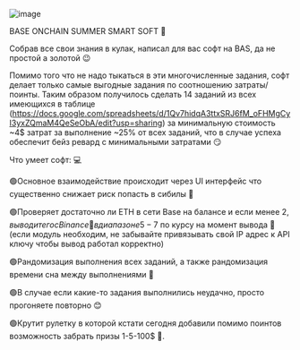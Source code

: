 ![image](https://github.com/user-attachments/assets/8e7d5060-bd84-4436-ae21-5cad4673cd34)


BASE ONCHAIN SUMMER SMART SOFT 💪

Собрав все свои знания в кулак, написал для вас софт на BAS, да не простой а золотой 😉

Помимо того что не надо тыкаться в эти многочисленные задания, софт делает только самые выгодные задания по соотношению затраты/поинты. Таким образом получилось сделать 14 заданий из всех имеющихся в таблице (https://docs.google.com/spreadsheets/d/1Qv7hidqA3ttxSRJ6fM_oFHMgCyI3yxZQmaM4QeSeObA/edit?usp=sharing) за минимальную стоимость ~4$ затрат за выполнение ~25% от всех заданий, что в случае успеха обеспечит бейз ревард с минимальными затратами 😏

Что умеет софт: 💻

🟢Основное взаимодействие происходит через UI интерфейс что существенно снижает риск попасть в сибилы 🧠

🟢Проверяет достаточно ли ETH в сети Base на балансе и если менее 2$, выводит его с Binance 🔸в диапазоне 5-7$ по курсу на момент вывода 💸 (если модуль необходим, не забывайте привязывать свой IP адрес к API ключу чтобы вывод работал корректно) 

🟢Рандомизация выполнения всех заданий, а также рандомизация времени сна между выполнениями 🍷

🟢В случае если какие-то задания выполнились неудачно, просто прогоняете повторно 😊

🟢Крутит рулетку в которой кстати сегодня добавили помимо поинтов возможность забрать призы 1-5-100$ 🤑.
